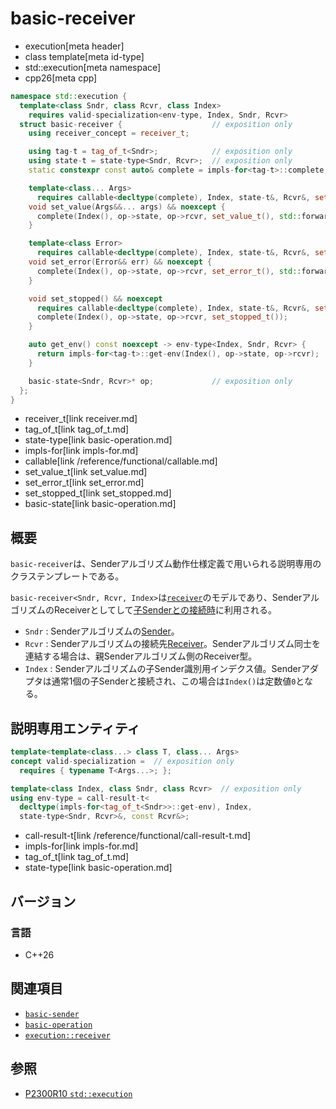 # basic-receiver
* execution[meta header]
* class template[meta id-type]
* std::execution[meta namespace]
* cpp26[meta cpp]

```cpp
namespace std::execution {
  template<class Sndr, class Rcvr, class Index>
    requires valid-specialization<env-type, Index, Sndr, Rcvr>
  struct basic-receiver {                    // exposition only
    using receiver_concept = receiver_t;

    using tag-t = tag_of_t<Sndr>;            // exposition only
    using state-t = state-type<Sndr, Rcvr>;  // exposition only
    static constexpr const auto& complete = impls-for<tag-t>::complete;   // exposition only

    template<class... Args>
      requires callable<decltype(complete), Index, state-t&, Rcvr&, set_value_t, Args...>
    void set_value(Args&&... args) && noexcept {
      complete(Index(), op->state, op->rcvr, set_value_t(), std::forward<Args>(args)...);
    }

    template<class Error>
      requires callable<decltype(complete), Index, state-t&, Rcvr&, set_error_t, Error>
    void set_error(Error&& err) && noexcept {
      complete(Index(), op->state, op->rcvr, set_error_t(), std::forward<Error>(err));
    }

    void set_stopped() && noexcept
      requires callable<decltype(complete), Index, state-t&, Rcvr&, set_stopped_t> {
      complete(Index(), op->state, op->rcvr, set_stopped_t());
    }

    auto get_env() const noexcept -> env-type<Index, Sndr, Rcvr> {
      return impls-for<tag-t>::get-env(Index(), op->state, op->rcvr);
    }

    basic-state<Sndr, Rcvr>* op;             // exposition only
  };
}
```
* receiver_t[link receiver.md]
* tag_of_t[link tag_of_t.md]
* state-type[link basic-operation.md]
* impls-for[link impls-for.md]
* callable[link /reference/functional/callable.md]
* set_value_t[link set_value.md]
* set_error_t[link set_error.md]
* set_stopped_t[link set_stopped.md]
* basic-state[link basic-operation.md]


## 概要
`basic-receiver`は、Senderアルゴリズム動作仕様定義で用いられる説明専用のクラステンプレートである。

`basic-receiver<Sndr, Rcvr, Index>`は[`receiver`](receiver.md)のモデルであり、SenderアルゴリズムのReceiverとしてして[子Senderとの接続時](basic-operation.md)に利用される。

- `Sndr` : Senderアルゴリズムの[Sender](sender.md)。
- `Rcvr` : Senderアルゴリズムの接続先[Receiver](receiver.md)。Senderアルゴリズム同士を連結する場合は、親Senderアルゴリズム側のReceiver型。
- `Index` : Senderアルゴリズムの子Sender識別用インデクス値。Senderアダプタは通常1個の子Senderと接続され、この場合は`Index()`は定数値`0`となる。


## 説明専用エンティティ

```cpp
template<template<class...> class T, class... Args>
concept valid-specialization =  // exposition only
  requires { typename T<Args...>; };

template<class Index, class Sndr, class Rcvr>  // exposition only
using env-type = call-result-t<
  decltype(impls-for<tag_of_t<Sndr>>::get-env), Index,
  state-type<Sndr, Rcvr>&, const Rcvr&>;
```
* call-result-t[link /reference/functional/call-result-t.md]
* impls-for[link impls-for.md]
* tag_of_t[link tag_of_t.md]
* state-type[link basic-operation.md]


## バージョン
### 言語
- C++26


## 関連項目
- [`basic-sender`](basic-sender.md)
- [`basic-operation`](basic-operation.md)
- [`execution::receiver`](receiver.md)


## 参照
- [P2300R10 `std::execution`](https://www.open-std.org/jtc1/sc22/wg21/docs/papers/2024/p2300r10.html)
